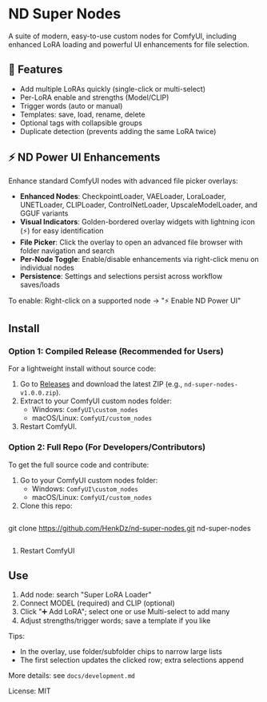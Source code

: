 # ND Super Nodes

A suite of modern, easy-to-use custom nodes for ComfyUI, including enhanced LoRA loading and powerful UI enhancements for file selection.

## 🌟 Features

- Add multiple LoRAs quickly (single-click or multi-select)
- Per-LoRA enable and strengths (Model/CLIP)
- Trigger words (auto or manual)
- Templates: save, load, rename, delete
- Optional tags with collapsible groups
- Duplicate detection (prevents adding the same LoRA twice)

## ⚡ ND Power UI Enhancements

Enhance standard ComfyUI nodes with advanced file picker overlays:

- **Enhanced Nodes**: CheckpointLoader, VAELoader, LoraLoader, UNETLoader, CLIPLoader, ControlNetLoader, UpscaleModelLoader, and GGUF variants
- **Visual Indicators**: Golden-bordered overlay widgets with lightning icon (⚡) for easy identification
- **File Picker**: Click the overlay to open an advanced file browser with folder navigation and search
- **Per-Node Toggle**: Enable/disable enhancements via right-click menu on individual nodes
- **Persistence**: Settings and selections persist across workflow saves/loads

To enable: Right-click on a supported node → "⚡ Enable ND Power UI"

## Install

### Option 1: Compiled Release (Recommended for Users)
For a lightweight install without source code:

1. Go to [Releases](https://github.com/HenkDz/nd-super-nodes/releases) and download the latest ZIP (e.g., `nd-super-nodes-v1.0.0.zip`).
2. Extract to your ComfyUI custom nodes folder:
   - Windows: `ComfyUI\custom_nodes`
   - macOS/Linux: `ComfyUI/custom_nodes`
3. Restart ComfyUI.

### Option 2: Full Repo (For Developers/Contributors)
To get the full source code and contribute:

1. Go to your ComfyUI custom nodes folder:
   - Windows: `ComfyUI\custom_nodes`
   - macOS/Linux: `ComfyUI/custom_nodes`
2. Clone this repo:

```bash
```
git clone https://github.com/HenkDz/nd-super-nodes.git nd-super-nodes
```
```

1. Restart ComfyUI

## Use

1) Add node: search "Super LoRA Loader"
2) Connect MODEL (required) and CLIP (optional)
3) Click "➕ Add LoRA"; select one or use Multi-select to add many
4) Adjust strengths/trigger words; save a template if you like

Tips:

- In the overlay, use folder/subfolder chips to narrow large lists
- The first selection updates the clicked row; extra selections append

More details: see `docs/development.md`

License: MIT
